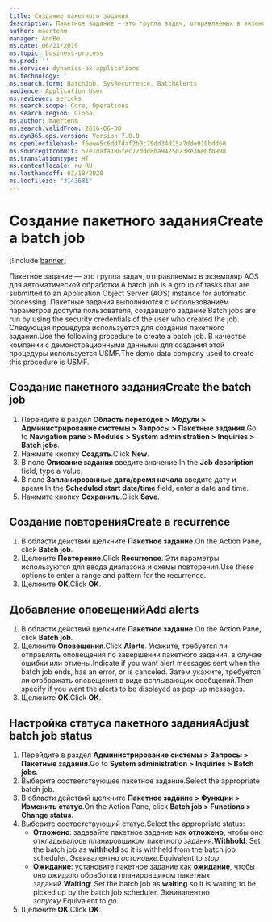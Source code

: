 ```yaml
---
title: Создание пакетного задания
description: Пакетное задание — это группа задач, отправляемых в экземпляр AOS для автоматической обработки.
author: maertenm
manager: AnnBe
ms.date: 06/21/2019
ms.topic: business-process
ms.prod: ''
ms.service: dynamics-ax-applications
ms.technology: ''
ms.search.form: BatchJob, SysRecurrence, BatchAlerts
audience: Application User
ms.reviewer: sericks
ms.search.scope: Core, Operations
ms.search.region: Global
ms.author: maertenm
ms.search.validFrom: 2016-06-30
ms.dyn365.ops.version: Version 7.0.0
ms.openlocfilehash: f6eee5c6dd7daf2b0c79dd34d15a7dde919bdd60
ms.sourcegitcommit: 57e1dafa186fec77ddd8ba9425d238e36e0f0998
ms.translationtype: HT
ms.contentlocale: ru-RU
ms.lasthandoff: 03/18/2020
ms.locfileid: "3143681"
---
```

# <a name="create-a-batch-job"></a><span data-ttu-id="541f3-103">Создание пакетного задания</span><span class="sxs-lookup"><span data-stu-id="541f3-103">Create a batch job</span></span>

[!include [banner](../../includes/banner.md)]

<span data-ttu-id="541f3-104">Пакетное задание — это группа задач, отправляемых в экземпляр AOS для автоматической обработки.</span><span class="sxs-lookup"><span data-stu-id="541f3-104">A batch job is a group of tasks that are submitted to an Application Object Server (AOS) instance for automatic processing.</span></span> <span data-ttu-id="541f3-105">Пакетные задания выполняются с использованием параметров доступа пользователя, создавшего задание.</span><span class="sxs-lookup"><span data-stu-id="541f3-105">Batch jobs are run by using the security credentials of the user who created the job.</span></span> <span data-ttu-id="541f3-106">Следующая процедура используется для создания пакетного задания.</span><span class="sxs-lookup"><span data-stu-id="541f3-106">Use the following procedure to create a batch job.</span></span> <span data-ttu-id="541f3-107">В качестве компании с демонстрационными данными для создания этой процедуры используется USMF.</span><span class="sxs-lookup"><span data-stu-id="541f3-107">The demo data company used to create this procedure is USMF.</span></span>


## <a name="create-the-batch-job"></a><span data-ttu-id="541f3-108">Создание пакетного задания</span><span class="sxs-lookup"><span data-stu-id="541f3-108">Create the batch job</span></span>
1. <span data-ttu-id="541f3-109">Перейдите в раздел **Область переходов > Модули > Администрирование системы > Запросы > Пакетные задания**.</span><span class="sxs-lookup"><span data-stu-id="541f3-109">Go to **Navigation pane > Modules > System administration > Inquiries > Batch jobs**.</span></span>
2. <span data-ttu-id="541f3-110">Нажмите кнопку **Создать**.</span><span class="sxs-lookup"><span data-stu-id="541f3-110">Click **New**.</span></span>
3. <span data-ttu-id="541f3-111">В поле **Описание задания** введите значение.</span><span class="sxs-lookup"><span data-stu-id="541f3-111">In the **Job description** field, type a value.</span></span>
4. <span data-ttu-id="541f3-112">В поле **Запланированные дата/время начала** введите дату и время.</span><span class="sxs-lookup"><span data-stu-id="541f3-112">In the **Scheduled start date/time** field, enter a date and time.</span></span>
5. <span data-ttu-id="541f3-113">Нажмите кнопку **Сохранить**.</span><span class="sxs-lookup"><span data-stu-id="541f3-113">Click **Save**.</span></span>

## <a name="create-a-recurrence"></a><span data-ttu-id="541f3-114">Создание повторения</span><span class="sxs-lookup"><span data-stu-id="541f3-114">Create a recurrence</span></span>
1. <span data-ttu-id="541f3-115">В области действий щелкните **Пакетное задание**.</span><span class="sxs-lookup"><span data-stu-id="541f3-115">On the Action Pane, click **Batch job**.</span></span>
2. <span data-ttu-id="541f3-116">Щелкните **Повторение**.</span><span class="sxs-lookup"><span data-stu-id="541f3-116">Click **Recurrence**.</span></span> <span data-ttu-id="541f3-117">Эти параметры используются для ввода диапазона и схемы повторения.</span><span class="sxs-lookup"><span data-stu-id="541f3-117">Use these options to enter a range and pattern for the recurrence.</span></span>  
3. <span data-ttu-id="541f3-118">Щелкните **OK**.</span><span class="sxs-lookup"><span data-stu-id="541f3-118">Click **OK**.</span></span>

## <a name="add-alerts"></a><span data-ttu-id="541f3-119">Добавление оповещений</span><span class="sxs-lookup"><span data-stu-id="541f3-119">Add alerts</span></span>
1. <span data-ttu-id="541f3-120">В области действий щелкните **Пакетное задание**.</span><span class="sxs-lookup"><span data-stu-id="541f3-120">On the Action Pane, click **Batch job**.</span></span>
2. <span data-ttu-id="541f3-121">Щелкните **Оповещения**.</span><span class="sxs-lookup"><span data-stu-id="541f3-121">Click **Alerts**.</span></span> <span data-ttu-id="541f3-122">Укажите, требуется ли отправлять оповещения по завершении пакетного задания, в случае ошибки или отмены.</span><span class="sxs-lookup"><span data-stu-id="541f3-122">Indicate if you want alert messages sent when the batch job ends, has an error, or is canceled.</span></span> <span data-ttu-id="541f3-123">Затем укажите, требуется ли отображать оповещения в виде всплывающих сообщений.</span><span class="sxs-lookup"><span data-stu-id="541f3-123">Then specify if you want the alerts to be displayed as pop-up messages.</span></span>   
3. <span data-ttu-id="541f3-124">Щелкните **OK**.</span><span class="sxs-lookup"><span data-stu-id="541f3-124">Click **OK**.</span></span>

## <a name="adjust-batch-job-status"></a><span data-ttu-id="541f3-125">Настройка статуса пакетного задания</span><span class="sxs-lookup"><span data-stu-id="541f3-125">Adjust batch job status</span></span>
1. <span data-ttu-id="541f3-126">Перейдите в раздел **Администрирование системы > Запросы > Пакетные задания**.</span><span class="sxs-lookup"><span data-stu-id="541f3-126">Go to **System administration > Inquiries > Batch jobs**.</span></span>
2. <span data-ttu-id="541f3-127">Выберите соответствующее пакетное задание.</span><span class="sxs-lookup"><span data-stu-id="541f3-127">Select the appropriate batch job.</span></span>
3. <span data-ttu-id="541f3-128">В области действий щелкните **Пакетное задание > Функции > Изменить статус**.</span><span class="sxs-lookup"><span data-stu-id="541f3-128">On the Action Pane, click **Batch job > Functions > Change status**.</span></span>
4. <span data-ttu-id="541f3-129">Выберите соответствующий статус.</span><span class="sxs-lookup"><span data-stu-id="541f3-129">Select the appropriate status:</span></span>
    - <span data-ttu-id="541f3-130">**Отложено**: задавайте пакетное задание как **отложено**, чтобы оно откладывалось планировщиком пакетного задания.</span><span class="sxs-lookup"><span data-stu-id="541f3-130">**Withhold**: Set the batch job as **withhold** so it is withheld from the batch job scheduler.</span></span> <span data-ttu-id="541f3-131">Эквивалентно *остановке*.</span><span class="sxs-lookup"><span data-stu-id="541f3-131">Equivalent to *stop*.</span></span>
    - <span data-ttu-id="541f3-132">**Ожидание**: установите пакетное задание как **ожидание**, чтобы оно ожидало обработки планировщиком пакетных заданий.</span><span class="sxs-lookup"><span data-stu-id="541f3-132">**Waiting**: Set the batch job as **waiting** so it is waiting to be picked up by the batch job scheduler.</span></span> <span data-ttu-id="541f3-133">Эквивалентно *запуску*.</span><span class="sxs-lookup"><span data-stu-id="541f3-133">Equivalent to *go*.</span></span>
5. <span data-ttu-id="541f3-134">Щелкните **OK**.</span><span class="sxs-lookup"><span data-stu-id="541f3-134">Click **OK**.</span></span>
